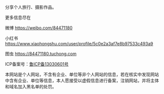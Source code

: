 分享个人旅行、摄影作品。

更多信息尽在

微博
https://weibo.com/84471180

小红书
https://www.xiaohongshu.com/user/profile/5c0e2a3af7e8b97533c493a9

图虫
https://84471180.tuchong.com





ICP备案号：<a href="https://beian.miit.gov.cn/" target="_blank">鲁ICP备13030601号</a>

本网站是个人网站，不含有企业、单位等非个人网站的信息，若在核实中发现网站中含有企业、单位等信息，本人愿接受以虚假信息进行备案，注销网站，并将主体和域名加入黑名单的处罚。
